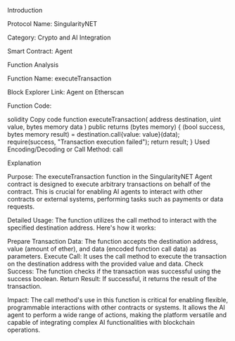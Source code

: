 Introduction

Protocol Name: SingularityNET

Category: Crypto and AI Integration

Smart Contract: Agent

Function Analysis

Function Name: executeTransaction

Block Explorer Link: Agent on Etherscan

Function Code:

solidity
Copy code
function executeTransaction(
    address destination,
    uint value,
    bytes memory data
) public returns (bytes memory) {
    (bool success, bytes memory result) = destination.call{value: value}(data);
    require(success, "Transaction execution failed");
    return result;
}
Used Encoding/Decoding or Call Method: call

Explanation

Purpose:
The executeTransaction function in the SingularityNET Agent contract is designed to execute arbitrary transactions on behalf of the contract. This is crucial for enabling AI agents to interact with other contracts or external systems, performing tasks such as payments or data requests.

Detailed Usage:
The function utilizes the call method to interact with the specified destination address. Here's how it works:

Prepare Transaction Data: The function accepts the destination address, value (amount of ether), and data (encoded function call data) as parameters.
Execute Call: It uses the call method to execute the transaction on the destination address with the provided value and data.
Check Success: The function checks if the transaction was successful using the success boolean.
Return Result: If successful, it returns the result of the transaction.

Impact:
The call method's use in this function is critical for enabling flexible, programmable interactions with other contracts or systems. It allows the AI agent to perform a wide range of actions, making the platform versatile and capable of integrating complex AI functionalities with blockchain operations.
